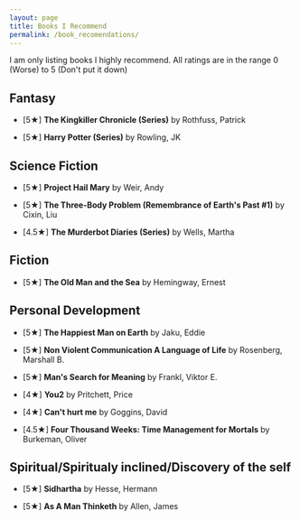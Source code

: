 ```yaml
---
layout: page
title: Books I Recommend
permalink: /book_recomendations/
---
```

I am only listing books I highly recommend. All ratings are in the range 0 (Worse) to 5 (Don't put it down)

## Fantasy
* [5★] **The Kingkiller Chronicle (Series)** by Rothfuss, Patrick

* [5★] **Harry Potter (Series)** by Rowling, JK


## Science Fiction
* [5★] **Project Hail Mary** by Weir, Andy

* [5★] **The Three-Body Problem (Remembrance of Earth's Past #1)** by Cixin, Liu
  
* [4.5★] **The Murderbot Diaries (Series)** by Wells, Martha


## Fiction
* [5★] **The Old Man and the Sea** by Hemingway, Ernest
 

## Personal Development
* [5★] **The Happiest Man on Earth** by Jaku, Eddie
  
* [5★] **Non Violent Communication A Language of Life** by Rosenberg, Marshall B.
  
* [5★] **Man's Search for Meaning** by Frankl, Viktor E.

* [4★] **You2** by Pritchett, Price

* [4★] **Can't hurt me** by Goggins, David

* [4.5★] **Four Thousand Weeks: Time Management for Mortals** by Burkeman, Oliver 




## Spiritual/Spiritualy inclined/Discovery of the self

* [5★] **Sidhartha** by Hesse, Hermann

* [5★] **As A Man Thinketh** by Allen, James
